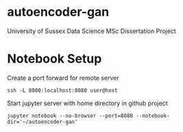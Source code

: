 # autoencoder-gan
University of Sussex Data Science MSc Dissertation Project

# Notebook Setup
Create a port forward for remote server

    ssh -L 8080:localhost:8080 user@host

Start jupyter server with home directory in github project

    jupyter notebook --no-browser --port=8080 --notebook-dir='~/autoencoder-gan'